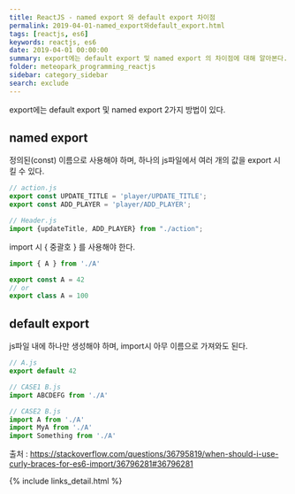 ```yaml
---
title: ReactJS - named export 와 default export 차이점
permalink: 2019-04-01-named_export와default_export.html
tags: [reactjs, es6]
keywords: reactjs, es6
date: 2019-04-01 00:00:00
summary: export에는 default export 및 named export 의 차이점에 대해 알아본다.
folder: meteopark_programming_reactjs
sidebar: category_sidebar
search: exclude
---
```

export에는 default export 및 named export 2가지 방법이 있다.

## named export
정의된(const) 이름으로 사용해야 하며, 하나의 js파일에서 여러 개의 값을 export 시킬 수 있다.

```javascript
// action.js
export const UPDATE_TITLE = 'player/UPDATE_TITLE';
export const ADD_PLAYER = 'player/ADD_PLAYER';

// Header.js
import {updateTitle, ADD_PLAYER} from "./action";
```

import 시 { 중괄호 } 를 사용해야 한다.

```javascript
import { A } from './A'

export const A = 42
// or
export class A = 100
```

## default export
js파일 내에 하나만 생성해야 하며, import시 아무 이름으로 가져와도 된다.
```javascript
// A.js
export default 42

// CASE1 B.js
import ABCDEFG from './A'

// CASE2 B.js
import A from './A'
import MyA from './A'
import Something from './A'
```

출처 : https://stackoverflow.com/questions/36795819/when-should-i-use-curly-braces-for-es6-import/36796281#36796281

{% include links_detail.html %}